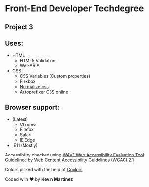 # Front-End Developer Techdegree
## Project 3

## Uses:

* HTML
  * HTML5 Validation
  * WAI-ARIA
* CSS
  * CSS Variables (Custom properties)
  * Flexbox
  * [Normalize.css](https://necolas.github.io/normalize.css/)
  * [Autoprefixer CSS online](https://autoprefixer.github.io/)

## Browser support:

  * (Latest)
    * Chrome
    * Firefox
    * Safari
    * IE Edge
  * IE11 (Mostly)

Accessibility checked using [WAVE Web Accessibility Evaluation Tool](http://wave.webaim.org/)
Guidelined by [Web Content Accessibility Guidelines (WCAG) 2.1](https://www.w3.org/TR/WCAG21/)

Colors picked with the help of [Coolors](https://coolors.co/)

Coded with :heart: by **Kevin Martinez**
